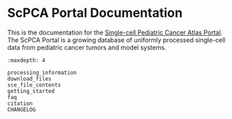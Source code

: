 # ScPCA Portal Documentation

This is the documentation for the [Single-cell Pediatric Cancer Atlas Portal](https://scpca.alexslemonade.org).
The ScPCA Portal is a growing database of uniformly processed single-cell data from pediatric cancer tumors and model systems.

```{toctree}
:maxdepth: 4

processing_information
download_files
sce_file_contents
getting_started
faq
citation
CHANGELOG
```
